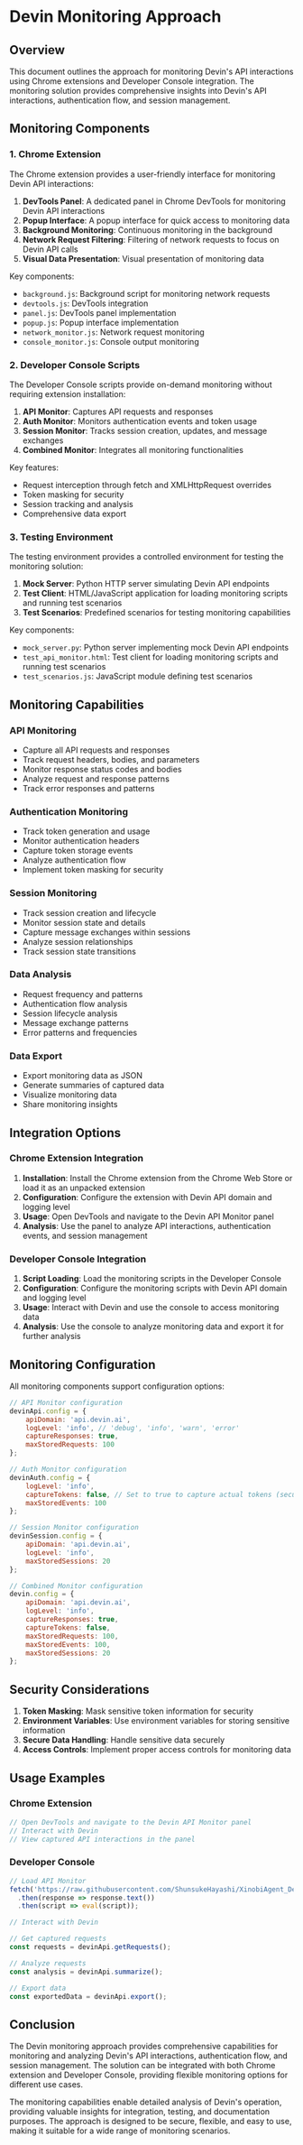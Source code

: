 # Devin Monitoring Approach

## Overview

This document outlines the approach for monitoring Devin's API interactions using Chrome extensions and Developer Console integration. The monitoring solution provides comprehensive insights into Devin's API interactions, authentication flow, and session management.

## Monitoring Components

### 1. Chrome Extension

The Chrome extension provides a user-friendly interface for monitoring Devin API interactions:

1. **DevTools Panel**: A dedicated panel in Chrome DevTools for monitoring Devin API interactions
2. **Popup Interface**: A popup interface for quick access to monitoring data
3. **Background Monitoring**: Continuous monitoring in the background
4. **Network Request Filtering**: Filtering of network requests to focus on Devin API calls
5. **Visual Data Presentation**: Visual presentation of monitoring data

Key components:
- `background.js`: Background script for monitoring network requests
- `devtools.js`: DevTools integration
- `panel.js`: DevTools panel implementation
- `popup.js`: Popup interface implementation
- `network_monitor.js`: Network request monitoring
- `console_monitor.js`: Console output monitoring

### 2. Developer Console Scripts

The Developer Console scripts provide on-demand monitoring without requiring extension installation:

1. **API Monitor**: Captures API requests and responses
2. **Auth Monitor**: Monitors authentication events and token usage
3. **Session Monitor**: Tracks session creation, updates, and message exchanges
4. **Combined Monitor**: Integrates all monitoring functionalities

Key features:
- Request interception through fetch and XMLHttpRequest overrides
- Token masking for security
- Session tracking and analysis
- Comprehensive data export

### 3. Testing Environment

The testing environment provides a controlled environment for testing the monitoring solution:

1. **Mock Server**: Python HTTP server simulating Devin API endpoints
2. **Test Client**: HTML/JavaScript application for loading monitoring scripts and running test scenarios
3. **Test Scenarios**: Predefined scenarios for testing monitoring capabilities

Key components:
- `mock_server.py`: Python server implementing mock Devin API endpoints
- `test_api_monitor.html`: Test client for loading monitoring scripts and running test scenarios
- `test_scenarios.js`: JavaScript module defining test scenarios

## Monitoring Capabilities

### API Monitoring

- Capture all API requests and responses
- Track request headers, bodies, and parameters
- Monitor response status codes and bodies
- Analyze request and response patterns
- Track error responses and patterns

### Authentication Monitoring

- Track token generation and usage
- Monitor authentication headers
- Capture token storage events
- Analyze authentication flow
- Implement token masking for security

### Session Monitoring

- Track session creation and lifecycle
- Monitor session state and details
- Capture message exchanges within sessions
- Analyze session relationships
- Track session state transitions

### Data Analysis

- Request frequency and patterns
- Authentication flow analysis
- Session lifecycle analysis
- Message exchange patterns
- Error patterns and frequencies

### Data Export

- Export monitoring data as JSON
- Generate summaries of captured data
- Visualize monitoring data
- Share monitoring insights

## Integration Options

### Chrome Extension Integration

1. **Installation**: Install the Chrome extension from the Chrome Web Store or load it as an unpacked extension
2. **Configuration**: Configure the extension with Devin API domain and logging level
3. **Usage**: Open DevTools and navigate to the Devin API Monitor panel
4. **Analysis**: Use the panel to analyze API interactions, authentication events, and session management

### Developer Console Integration

1. **Script Loading**: Load the monitoring scripts in the Developer Console
2. **Configuration**: Configure the monitoring scripts with Devin API domain and logging level
3. **Usage**: Interact with Devin and use the console to access monitoring data
4. **Analysis**: Use the console to analyze monitoring data and export it for further analysis

## Monitoring Configuration

All monitoring components support configuration options:

```javascript
// API Monitor configuration
devinApi.config = {
    apiDomain: 'api.devin.ai',
    logLevel: 'info', // 'debug', 'info', 'warn', 'error'
    captureResponses: true,
    maxStoredRequests: 100
};

// Auth Monitor configuration
devinAuth.config = {
    logLevel: 'info',
    captureTokens: false, // Set to true to capture actual tokens (security risk)
    maxStoredEvents: 100
};

// Session Monitor configuration
devinSession.config = {
    apiDomain: 'api.devin.ai',
    logLevel: 'info',
    maxStoredSessions: 20
};

// Combined Monitor configuration
devin.config = {
    apiDomain: 'api.devin.ai',
    logLevel: 'info',
    captureResponses: true,
    captureTokens: false,
    maxStoredRequests: 100,
    maxStoredEvents: 100,
    maxStoredSessions: 20
};
```

## Security Considerations

1. **Token Masking**: Mask sensitive token information for security
2. **Environment Variables**: Use environment variables for storing sensitive information
3. **Secure Data Handling**: Handle sensitive data securely
4. **Access Controls**: Implement proper access controls for monitoring data

## Usage Examples

### Chrome Extension

```javascript
// Open DevTools and navigate to the Devin API Monitor panel
// Interact with Devin
// View captured API interactions in the panel
```

### Developer Console

```javascript
// Load API Monitor
fetch('https://raw.githubusercontent.com/ShunsukeHayashi/XinobiAgent_Devin/master/developer_console_monitoring/console_scripts/api_monitor.js')
  .then(response => response.text())
  .then(script => eval(script));

// Interact with Devin

// Get captured requests
const requests = devinApi.getRequests();

// Analyze requests
const analysis = devinApi.summarize();

// Export data
const exportedData = devinApi.export();
```

## Conclusion

The Devin monitoring approach provides comprehensive capabilities for monitoring and analyzing Devin's API interactions, authentication flow, and session management. The solution can be integrated with both Chrome extension and Developer Console, providing flexible monitoring options for different use cases.

The monitoring capabilities enable detailed analysis of Devin's operation, providing valuable insights for integration, testing, and documentation purposes. The approach is designed to be secure, flexible, and easy to use, making it suitable for a wide range of monitoring scenarios.
